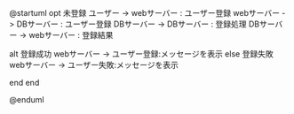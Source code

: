 @startuml
opt 未登録
ユーザー -> webサーバー : ユーザー登録
webサーバー -> DBサーバー : ユーザー登録
DBサーバー -> DBサーバー : 登録処理
DBサーバー -> webサーバー : 登録結果

alt 登録成功
webサーバー -> ユーザー登録:メッセージを表示
else 登録失敗
webサーバー -> ユーザー失敗:メッセージを表示

end
end

@enduml
